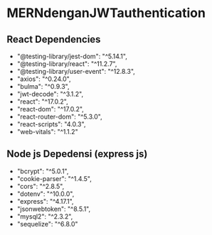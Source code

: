 # MERNdenganJWTauthentication

## React Dependencies

 -   "@testing-library/jest-dom": "^5.14.1",
  -  "@testing-library/react": "^11.2.7",
   - "@testing-library/user-event": "^12.8.3",
  -  "axios": "^0.24.0",
  -  "bulma": "^0.9.3",
  -  "jwt-decode": "^3.1.2",
  -  "react": "^17.0.2",
  -  "react-dom": "^17.0.2",
  -  "react-router-dom": "^5.3.0",
  -  "react-scripts": "4.0.3",
  -  "web-vitals": "^1.1.2"

## Node js Depedensi (express js)
  -    "bcrypt": "^5.0.1",
 -   "cookie-parser": "^1.4.5",
 -   "cors": "^2.8.5",
 -   "dotenv": "^10.0.0",
 -   "express": "^4.17.1",
 -   "jsonwebtoken": "^8.5.1",
 -   "mysql2": "^2.3.2",
 -   "sequelize": "^6.8.0"
